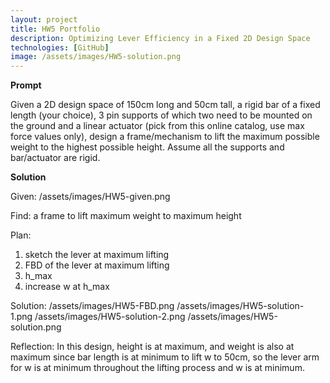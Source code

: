 ```yaml
---
layout: project
title: HW5 Portfolio
description: Optimizing Lever Efficiency in a Fixed 2D Design Space
technologies: [GitHub]
image: /assets/images/HW5-solution.png
---
```


**Prompt**

Given a 2D design space of 150cm long and 50cm tall, a rigid bar of a fixed length (your choice), 3 pin supports of which two need to be mounted on the ground and a linear actuator (pick from this online catalog, use max force values only), design a frame/mechanism to lift the maximum possible weight to the highest possible height.
Assume all the supports and bar/actuator are rigid.

**Solution**

Given: 
/assets/images/HW5-given.png

Find:
a frame to  lift maximum weight to maximum height

Plan:
1) sketch the lever at maximum lifting
2) FBD of the lever at maximum lifting
3) h_max
4) increase w at h_max

Solution:
/assets/images/HW5-FBD.png
/assets/images/HW5-solution-1.png
/assets/images/HW5-solution-2.png
/assets/images/HW5-solution.png

Reflection:
In this design, height is at maximum, and weight is also at maximum since bar length is at minimum to lift w to 50cm, so the lever arm for w is at minimum throughout the lifting process and w is at minimum.